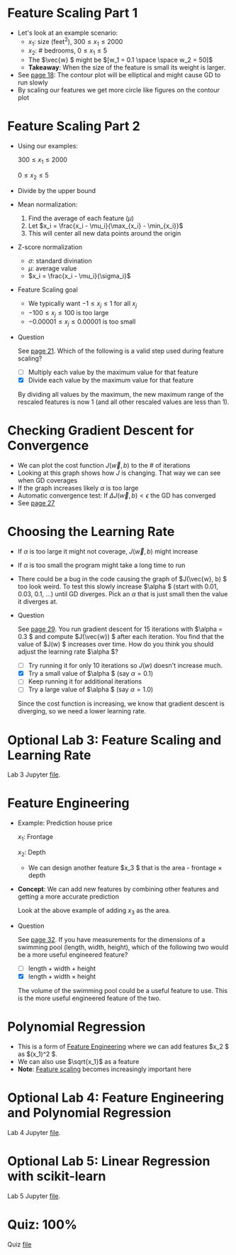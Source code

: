 # Feature Scaling Part 1
* Let's look at an example scenario:
    * $x_1$: size (feet$^2$), $300 \le x_1 \le 2000$
    * $x_2$: # bedrooms, $0 \le x_1 \le 5$
    * The  $\vec{w} $ might be $[w_1 = 0.1 \space \space w_2 = 50]$
    * **Takeaway**: When the size of the feature is small its weight is larger.
* See [page 18](Lecture.pdf): The contour plot will be elliptical and might cause GD to run slowly
* By scaling our features we get more circle like figures on the contour plot

# Feature Scaling Part 2
* Using our examples:

    $300 \le x_1 \le 2000$

    $0 \le x_2 \le 5$
* Divide by the upper bound
* Mean normalization:
    1. Find the average of each feature ($\mu$)
    2. Let $x_i = \frac{x_i - \mu_i}{\max_{x_i} - \min_{x_i}}$
    3. This will center all new data points around the origin
* Z-score normalization
    * $\sigma$: standard divination
    * $\mu$: average value
    * $x_i = \frac{x_i - \mu_i}{\sigma_i}$
* Feature Scaling goal
    * We typically want $-1 \le x_j \le 1$ for all $x_j$
    * $-100 \le x_j \le 100$ is too large
    * $-0.00001 \le x_j \le 0.00001$ is too small
* Question

    See [page 21](Lecture.pdf). Which of the following is a valid step used during feature scaling?

    * [ ] Multiply each value by the maximum value for that feature
    * [x] Divide each value by the maximum value for that feature

    By dividing all values by the maximum, the new maximum range of the rescaled features is now 1 (and all other rescaled values are less than 1).

# Checking Gradient Descent for Convergence
* We can plot the cost function $J(\vec{w},b)$ to the # of iterations
* Looking at this graph shows how $J$ is changing. That way we can see when GD coverages
* If the graph increases likely $\alpha$ is too large
* Automatic convergence test: If $\Delta J(\vec{w},b) < \epsilon$ the GD has converged
* See [page 27](Lecture.pdf)

# Choosing the Learning Rate
* If $\alpha$ is too large it might not coverage, $J(\vec{w}, b)$ might increase
* If $\alpha$ is too small the program might take a long time to run
* There could be a bug in the code causing the graph of  $J(\vec{w}, b) $ too look weird. To test this slowly increase  $\alpha $ (start with 0.01, 0.03, 0.1, ...) until GD diverges. Pick an $\alpha$ that is just small then the value it diverges at.
* Question

    See [page 29](Lecture.pdf). You run gradient descent for 15 iterations with  $\alpha = 0.3 $ and compute  $J(\vec{w}) $ after each iteration. You find that the value of $J(w) $ increases over time.  How do you think you should adjust the learning rate  $\alpha $?

    * [ ] Try running it for only 10 iterations so $J(w)$ doesn't increase much.
    * [x] Try a small value of  $\alpha $ (say  $\alpha = 0.1$)
    * [ ] Keep running it for additional iterations
    * [ ] Try a large value of  $\alpha $ (say  $\alpha = 1.0$)

    Since the cost function is increasing, we know that gradient descent is diverging, so we need a lower learning rate.

# Optional Lab 3: Feature Scaling and Learning Rate
Lab 3 Jupyter [file](Labs/C1_W2_Lab03_Feature_Scaling_and_Learning_Rate_Soln.ipynb).

# Feature Engineering
* Example: Prediction house price

    $x_1$: Frontage

    $x_2$: Depth

    * We can design another feature  $x_3 $ that is the area - frontage $\times$ depth
* **Concept**: We can add new features by combining other features and getting a more accurate prediction

    Look at the above example of adding $x_3$ as the area.
* Question

    See [page 32](Lecture.pdf). If you have measurements for the dimensions of a swimming pool (length, width, height), which of the following two would be a more useful engineered feature?

    * [ ] $\text{length} + \text{width} + \text{height}$
    * [x] $\text{length} + \text{width} \times \text{height}$

    The volume of the swimming pool could be a useful feature to use.  This is the more useful engineered feature of the two.

# Polynomial Regression
* This is a form of [Feature Engineering](#feature-engineering) where we can add features  $x_2 $ as  $(x_1)^2 $.
* We can also use $\sqrt{x_1}$ as a feature
* **Note**: [Feature scaling](#feature-scaling-part-2) becomes increasingly important here

# Optional Lab 4: Feature Engineering and Polynomial Regression
Lab 4 Jupyter [file](Labs/C1_W2_Lab04_FeatEng_PolyReg_Soln.ipynb).

# Optional Lab 5: Linear Regression with scikit-learn
Lab 5 Jupyter [file](Labs/C1_W2_Lab05_Sklearn_GD_Soln.ipynb).

# Quiz: 100%
Quiz [file](./Quizzes.md#gradient-descent-in-practice)